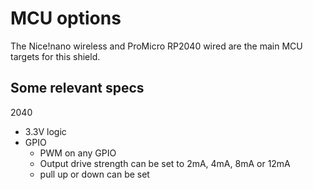 # MCU options

The Nice!nano wireless and ProMicro RP2040 wired are the main
  MCU targets for this shield.

## Some relevant specs

2040
- 3.3V logic
-   GPIO
    -   PWM on any GPIO
    -   Output drive strength can be set to 2mA, 4mA, 8mA or 12mA
    -   pull up or down can be set

